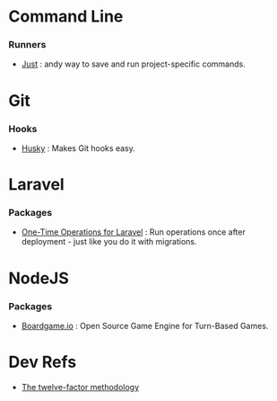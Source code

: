 # Command Line
### Runners
- [Just](https://just.systems/man/en/) : andy way to save and run project-specific commands.

# Git
### Hooks
- [Husky](https://typicode.github.io/husky/) : Makes Git hooks easy.

# Laravel
### Packages
- [One-Time Operations for Laravel](https://github.com/TimoKoerber/laravel-one-time-operations) : Run operations once after deployment - just like you do it with migrations.

# NodeJS
### Packages
- [Boardgame.io](https://boardgame.io/) : Open Source Game Engine for Turn-Based Games.

# Dev Refs
- [The twelve-factor methodology](https://www.12factor.net/)
